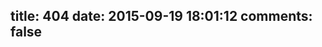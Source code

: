 title: 404
date: 2015-09-19 18:01:12
comments: false
---
<script type="text/javascript" src="http://qzonestyle.gtimg.cn/qzone_v6/lostchild/search_children.js" charset="utf-8"></script>
